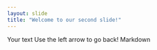 ```yaml
---
layout: slide
title: "Welcome to our second slide!"
---
```

Your text
Use the left arrow to go back!
 Markdown
